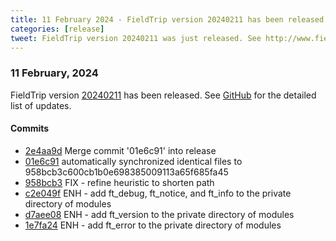 ```yaml
---
title: 11 February 2024 - FieldTrip version 20240211 has been released
categories: [release]
tweet: FieldTrip version 20240211 was just released. See http://www.fieldtriptoolbox.org/#11-february-2024
---
```


### 11 February, 2024

FieldTrip version [20240211](http://github.com/fieldtrip/fieldtrip/releases/tag/20240211) has been released.
See [GitHub](https://github.com/fieldtrip/fieldtrip/compare/20240208...20240211) for the detailed list of updates.

#### Commits

- [2e4aa9d](http://github.com/fieldtrip/fieldtrip/commit/2e4aa9d) Merge commit '01e6c91' into release
- [01e6c91](http://github.com/fieldtrip/fieldtrip/commit/01e6c91) automatically synchronized identical files to 958bcb3c600cb1b0e698385009113a65f685fa45
- [958bcb3](http://github.com/fieldtrip/fieldtrip/commit/958bcb3) FIX - refine heuristic to shorten path
- [c2e049f](http://github.com/fieldtrip/fieldtrip/commit/c2e049f) ENH - add ft_debug, ft_notice, and ft_info to the private directory of modules
- [d7aee08](http://github.com/fieldtrip/fieldtrip/commit/d7aee08) ENH - add ft_version to the private directory of modules
- [1e7fa24](http://github.com/fieldtrip/fieldtrip/commit/1e7fa24) ENH - add ft_error to the private directory of modules
